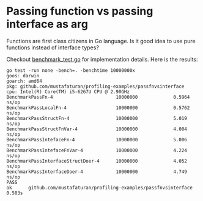 # Passing function vs passing interface as arg

Functions are first class citizens in Go language. Is it good idea to use pure functions instead of interface types?

Checkout [benchmark_test.go](./benchmark_test.go) for implementation details. Here is the results:

```
go test -run none -bench=. -benchtime 10000000x
goos: darwin
goarch: amd64
pkg: github.com/mustafaturan/profiling-examples/passfnvsinterface
cpu: Intel(R) Core(TM) i5-6267U CPU @ 2.90GHz
BenchmarkPassFn-4                    	10000000	         0.5964 ns/op
BenchmarkPassLocalFn-4               	10000000	         0.5762 ns/op
BenchmarkPassStructFn-4              	10000000	         5.019 ns/op
BenchmarkPassStructFnVar-4           	10000000	         4.004 ns/op
BenchmarkPassIntefaceFn-4            	10000000	         5.006 ns/op
BenchmarkPassIntefaceFnVar-4         	10000000	         4.224 ns/op
BenchmarkPassInterfaceStructDoer-4   	10000000	         4.052 ns/op
BenchmarkPassInterfaceDoer-4         	10000000	         4.749 ns/op
PASS
ok  	github.com/mustafaturan/profiling-examples/passfnvsinterface	0.503s
```
